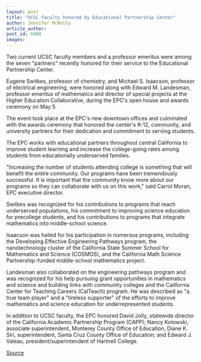 ```yaml
---
layout: post
title: "UCSC faculty honored by Educational Partnership Center"
author: Jennifer McNulty
article_author: 
post_id: 6988
images:
---
```


<a name="content" id="content"></a>
<p>
  Two current UCSC faculty members and a professor emeritus were among the seven "partners" recently honored for their service to the Educational Partnership Center.
</p>
<p>
  Eugene Switkes, professor of chemistry, and Michael S. Isaacson, professor of electrical engineering, were honored along with Edward M. Landesman, professor emeritus of mathematics and director of special projects at the Higher Education Collaborative, during the EPC's open house and awards ceremony on May 5.
</p>
<p>
  The event took place at the EPC's new downtown offices and culminated with the awards ceremony that honored the center's K-12, community, and university partners for their dedication and commitment to serving students.
</p>
<p>
  The EPC works with educational partners throughout central California to improve student learning and increase the college-going rates among students from educationally underserved families.
</p>
<p>
  "Increasing the number of students attending college is something that will benefit the entire community. Our programs have been tremendously successful. It is important that the community know more about our programs so they can collaborate with us on this work," said Carrol Moran, EPC executive director.
</p>
<p>
  Switkes was recognized for his contributions to programs that reach underserved populations, his commitment to improving science education for precollege students, and his contributions to programs that integrate mathematics into middle-school science.
</p>
<p>
  Isaacson was hailed for his participation in numerous programs, including the Developing Effective Engineering Pathways program, the nanotechnology cluster of the California State Summer School for Mathematics and Science (COSMOS), and the California Math Science Partnership-funded middle-school mathematics project.
</p>
<p>
  Landesman also collaborated on the engineering pathways program and was recognized for his help pursuing grant opportunities in mathematics and science and building links with community colleges and the California Center for Teaching Careers (CalTeach) program. He was described as "a true team player" and a "tireless supporter" of the efforts to improve mathematics and science education for underrepresented students.
</p>
<p>
  In addition to UCSC faculty, the EPC honored David Jolly, statewide director of the California Academic Partnership Program (CAPP); Nancy Kotowski, associate superintendent, Monterey County Office of Education; Diane K. Siri, superintendent, Santa Cruz County Office of Education; and Edward J. Valeau, president/superintendent of Hartnell College.
</p>
<p><a href="http://www1.ucsc.edu/currents/05-06/05-08/epc.asp" title="Permalink to epc">Source</a></p>
